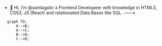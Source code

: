 - 👋 Hi, I’m @santiagobr a Frontend Developeer with knowledge in HTML5, CSS3, JS (React) and relationated Data Bases like SQL. 
--->

```mermaid
  graph TD;
      A-->B;
      A-->C;
      B-->D;
      C-->D;
```
